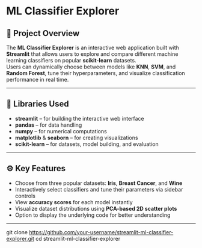 # ML Classifier Explorer

## 📘 Project Overview
The **ML Classifier Explorer** is an interactive web application built with **Streamlit** that allows users to explore and compare different machine learning classifiers on popular **scikit-learn** datasets.  
Users can dynamically choose between models like **KNN**, **SVM**, and **Random Forest**, tune their hyperparameters, and visualize classification performance in real time.

---

## 🧩 Libraries Used
- **streamlit** – for building the interactive web interface  
- **pandas** – for data handling  
- **numpy** – for numerical computations  
- **matplotlib** & **seaborn** – for creating visualizations  
- **scikit-learn** – for datasets, model building, and evaluation  

---

## ⚙️ Key Features
- Choose from three popular datasets: **Iris**, **Breast Cancer**, and **Wine**  
- Interactively select classifiers and tune their parameters via sidebar controls  
- View **accuracy scores** for each model instantly  
- Visualize dataset distributions using **PCA-based 2D scatter plots**  
- Option to display the underlying code for better understanding  

---
   git clone https://github.com/your-username/streamlit-ml-classifier-explorer.git
   cd streamlit-ml-classifier-explorer
